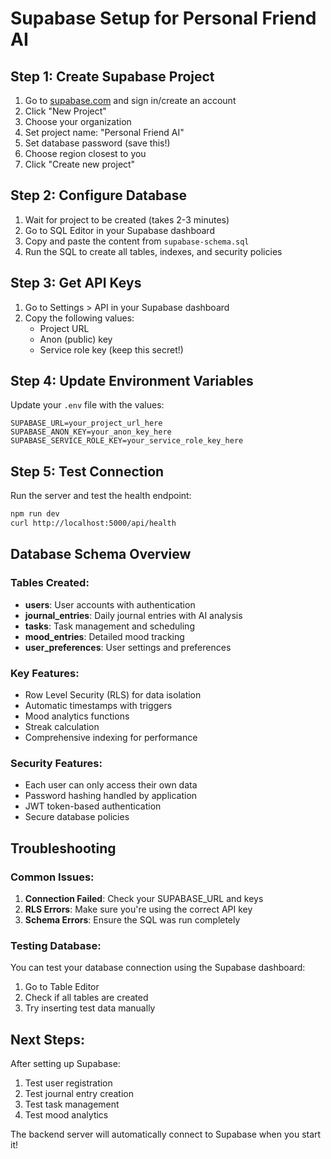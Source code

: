 # Supabase Setup for Personal Friend AI

## Step 1: Create Supabase Project
1. Go to [supabase.com](https://supabase.com) and sign in/create an account
2. Click "New Project"
3. Choose your organization
4. Set project name: "Personal Friend AI"
5. Set database password (save this!)
6. Choose region closest to you
7. Click "Create new project"

## Step 2: Configure Database
1. Wait for project to be created (takes 2-3 minutes)
2. Go to SQL Editor in your Supabase dashboard
3. Copy and paste the content from `supabase-schema.sql`
4. Run the SQL to create all tables, indexes, and security policies

## Step 3: Get API Keys
1. Go to Settings > API in your Supabase dashboard
2. Copy the following values:
   - Project URL
   - Anon (public) key
   - Service role key (keep this secret!)

## Step 4: Update Environment Variables
Update your `.env` file with the values:

```env
SUPABASE_URL=your_project_url_here
SUPABASE_ANON_KEY=your_anon_key_here
SUPABASE_SERVICE_ROLE_KEY=your_service_role_key_here
```

## Step 5: Test Connection
Run the server and test the health endpoint:
```bash
npm run dev
curl http://localhost:5000/api/health
```

## Database Schema Overview

### Tables Created:
- **users**: User accounts with authentication
- **journal_entries**: Daily journal entries with AI analysis
- **tasks**: Task management and scheduling
- **mood_entries**: Detailed mood tracking
- **user_preferences**: User settings and preferences

### Key Features:
- Row Level Security (RLS) for data isolation
- Automatic timestamps with triggers
- Mood analytics functions
- Streak calculation
- Comprehensive indexing for performance

### Security Features:
- Each user can only access their own data
- Password hashing handled by application
- JWT token-based authentication
- Secure database policies

## Troubleshooting

### Common Issues:
1. **Connection Failed**: Check your SUPABASE_URL and keys
2. **RLS Errors**: Make sure you're using the correct API key
3. **Schema Errors**: Ensure the SQL was run completely

### Testing Database:
You can test your database connection using the Supabase dashboard:
1. Go to Table Editor
2. Check if all tables are created
3. Try inserting test data manually

## Next Steps:
After setting up Supabase:
1. Test user registration
2. Test journal entry creation
3. Test task management
4. Test mood analytics

The backend server will automatically connect to Supabase when you start it!
